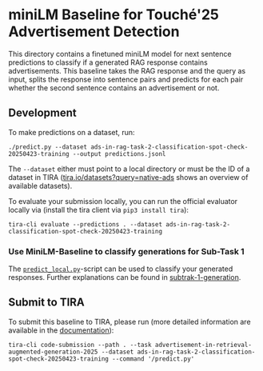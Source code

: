 # miniLM Baseline for Touché'25 Advertisement Detection

This directory contains a finetuned miniLM model for next sentence predictions to classify if a generated RAG response contains advertisements. This baseline takes the RAG response and the query as input, splits the response into sentence pairs and predicts for each pair whether the second sentence contains an advertisement or not.

## Development

<!--This directory is [configured as DevContainer](https://code.visualstudio.com/docs/devcontainers/containers), i.e., you can open this directory with VS Code or some other DevContainer compatible IDE to work directly in the Docker container with all dependencies installed.-->

To make predictions on a dataset, run:

```
./predict.py --dataset ads-in-rag-task-2-classification-spot-check-20250423-training --output predictions.jsonl
```

The `--dataset` either must point to a local directory or must be the ID of a dataset in TIRA ([tira.io/datasets?query=native-ads](https://archive.tira.io/datasets?query=native-ads) shows an overview of available datasets).

To evaluate your submission locally, you can run the official evaluator locally via (install the tira client via `pip3 install tira`):

```
tira-cli evaluate --predictions . --dataset ads-in-rag-task-2-classification-spot-check-20250423-training
```

### Use MiniLM-Baseline to classify generations for Sub-Task 1
The [`predict_local.py`](predict_local.py)-script can be used to classify your generated responses. 
Further explanations can be found in [subtrak-1-generation](../../subtask-1-generation).

## Submit to TIRA

To submit this baseline to TIRA, please run (more detailed information are available in the [documentation](https://docs.tira.io/participants/participate.html#submitting-your-submission)):

```
tira-cli code-submission --path . --task advertisement-in-retrieval-augmented-generation-2025 --dataset ads-in-rag-task-2-classification-spot-check-20250423-training --command '/predict.py'
```

